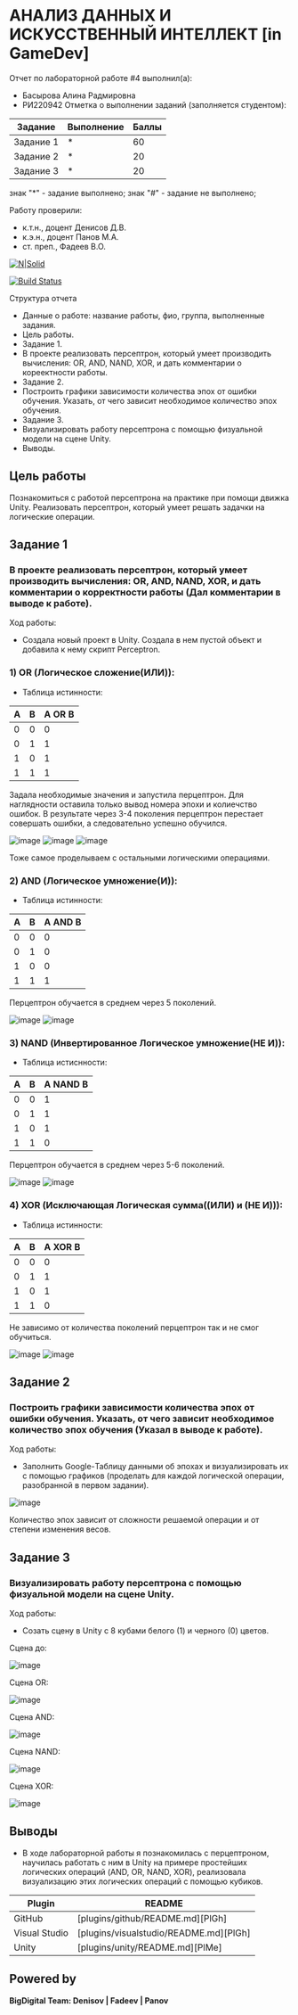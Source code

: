 # АНАЛИЗ ДАННЫХ И ИСКУССТВЕННЫЙ ИНТЕЛЛЕКТ [in GameDev]
Отчет по лабораторной работе #4 выполнил(а):
- Басырова Алина Радмировна
- РИ220942
Отметка о выполнении заданий (заполняется студентом):

| Задание | Выполнение | Баллы |
| ------ | ------ | ------ |
| Задание 1 | * | 60 |
| Задание 2 | * | 20 |
| Задание 3 | * | 20 |

знак "*" - задание выполнено; знак "#" - задание не выполнено;

Работу проверили:
- к.т.н., доцент Денисов Д.В.
- к.э.н., доцент Панов М.А.
- ст. преп., Фадеев В.О.

[![N|Solid](https://cldup.com/dTxpPi9lDf.thumb.png)](https://nodesource.com/products/nsolid)

[![Build Status](https://travis-ci.org/joemccann/dillinger.svg?branch=master)](https://travis-ci.org/joemccann/dillinger)

Структура отчета
- Данные о работе: название работы, фио, группа, выполненные задания.
- Цель работы.
- Задание 1.
- В проекте реализовать персептрон, который умеет производить вычисления: OR, AND, NAND, XOR, и дать комментарии о кореектности работы.
- Задание 2.
- Построить графики зависимости количества эпох от ошибки обучения. Указать, от чего зависит необходимое количество эпох обучения.
- Задание 3.
- Визуализировать работу персептрона с помощью физуальной модели на сцене Unity.
- Выводы.

## Цель работы
Познакомиться с работой персептрона на практике при помощи движка Unity. Реализовать персептрон, который умеет решать задачки на логические операции.

## Задание 1
### В проекте реализовать персептрон, который умеет производить вычисления: OR, AND, NAND, XOR, и дать комментарии о корректности работы (Дал комментарии в выводе к работе).

Ход работы:
- Создала новый проект в Unity. Создала в нем пустой объект и добавила к нему скрипт Perceptron.

### 1) OR (Логическое сложение(ИЛИ)):
- Таблица истинности:
 
| A | B | A OR B |
|-- |-- | ------ |
| 0 | 0 | 0 |
| 0 | 1 | 1 |
| 1 | 0 | 1 |
| 1 | 1 | 1 |

Задала необходимые значения и запустила перцептрон. Для наглядности оставила только вывод номера эпохи и колиечство ошибок. В результате через 3-4 поколения перцептрон перестает совершать ошибки, а следовательно успешно обучился.

![image](https://github.com/AlinaBasyrova/DA_in_GameDev_4/assets/129521982/7cb0113a-0e10-4465-8762-55046b021d5a)
![image](https://github.com/AlinaBasyrova/DA_in_GameDev_4/assets/129521982/b150f040-fe7b-41c2-b46a-0048c1400e84)
![image](https://github.com/AlinaBasyrova/DA_in_GameDev_4/assets/129521982/3f62bc9b-011a-4755-872c-6eefcb963aba)

Тоже самое проделываем с остальными логическими операциями.

### 2) AND (Логическое умножение(И)):
- Таблица истинности:
 
| A | B | A AND B |
|-- |-- | ------ |
| 0 | 0 | 0 |
| 0 | 1 | 0 |
| 1 | 0 | 0 |
| 1 | 1 | 1 |

Перцептрон обучается в среднем через 5 поколений.

![image](https://github.com/AlinaBasyrova/DA_in_GameDev_4/assets/129521982/23f41719-6c6f-4f23-88a3-207a51ec0f0a)
![image](https://github.com/AlinaBasyrova/DA_in_GameDev_4/assets/129521982/1977fe05-aeb6-4cd0-a7ad-732d29aee432)


### 3) NAND (Инвертированное Логическое умножение(НЕ И)):
- Таблица истиснности:
 
| A | B | A NAND B |
|-- |-- | ------ |
| 0 | 0 | 1 |
| 0 | 1 | 1 |
| 1 | 0 | 1 |
| 1 | 1 | 0 |

Перцептрон обучается в среднем через 5-6 поколений.

![image](https://github.com/AlinaBasyrova/DA_in_GameDev_4/assets/129521982/0f6ac575-f781-479d-afcf-6010dfa71990)
![image](https://github.com/AlinaBasyrova/DA_in_GameDev_4/assets/129521982/add48564-d8bf-4642-8ff6-fb5226d04d0e)


### 4) XOR (Исключающая Логическая сумма((ИЛИ) и (НЕ И))):
- Таблица истинности:
 
| A | B | A XOR B |
|-- |-- | ------ |
| 0 | 0 | 0 |
| 0 | 1 | 1 |
| 1 | 0 | 1 |
| 1 | 1 | 0 |

Не зависимо от количества поколений перцептрон так и не смог обучиться.

![image](https://github.com/AlinaBasyrova/DA_in_GameDev_4/assets/129521982/807dd102-350f-4d19-9b78-0d5e5872b74d)
![image](https://github.com/AlinaBasyrova/DA_in_GameDev_4/assets/129521982/872877d4-c075-427c-83a7-5d917de32ded)


## Задание 2
### Построить графики зависимости количества эпох от ошибки обучения. Указать, от чего зависит необходимое количество эпох обучения (Указал в выводе к работе).

Ход работы:
- Заполнить Google-Таблицу данными об эпохах и визуализировать их с помощью графиков (проделать для каждой логической операции, разобранной в первом задании).

![image](https://github.com/AlinaBasyrova/DA_in_GameDev_4/assets/129521982/62f77d17-186f-4c9c-82f4-c6e334081819)

Количество эпох зависит от сложности решаемой операции и от степени изменения весов.

## Задание 3
### Визуализировать работу персептрона с помощью физуальной модели на сцене Unity.

Ход работы:
- Созать сцену в Unity c 8 кубами белого (1) и черного (0) цветов.

Сцена до:

![image](https://github.com/AlinaBasyrova/DA_in_GameDev_4/assets/129521982/d741ebdc-3ab6-4690-802d-f5a26a1aaba4)


Сцена OR:

![image](https://github.com/AlinaBasyrova/DA_in_GameDev_4/assets/129521982/25256383-c73f-4d56-a38f-f25e61718f27)


Сцена AND:

![image](https://github.com/AlinaBasyrova/DA_in_GameDev_4/assets/129521982/3f59573f-1cca-49b2-9a1c-d5cbeed9ca5d)


Сцена NAND:

![image](https://github.com/AlinaBasyrova/DA_in_GameDev_4/assets/129521982/9259da4c-1887-4aa6-958d-f4e4922aa1b1)


Сцена XOR:

![image](https://github.com/AlinaBasyrova/DA_in_GameDev_4/assets/129521982/af9bc971-e14c-4848-80bb-6866262d3f56)

## Выводы
- В ходе лабораторной работы я познакомилась с перцептроном, научилась работать с ним в Unity на примере простейших логических операций (AND, OR, NAND, XOR), реализовала визуализацию этих логических операций с помощью кубиков.


| Plugin | README |
| ------ | ------ |
| GitHub | [plugins/github/README.md][PlGh] |
| Visual Studio| [plugins/visualstudio/README.md][PlGh] |
| Unity | [plugins/unity/README.md][PlMe] |

## Powered by

**BigDigital Team: Denisov | Fadeev | Panov**
